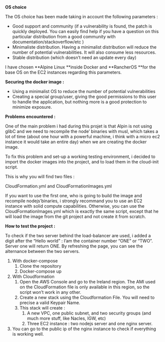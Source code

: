 **OS choice**

The OS choice has been made taking in account the following parameters :



*   Good support and community (if a vulnerability is found, the patch is quickly deployed. You can easily find help if you have a question on this particular distribution from a good community with documentation/stackoverflow/etc )
*   Minimaliste distribution. Having a minimalist distribution will reduce the number of potential vulnerabilities. It will also consume less resources. 
*   Stable distribution (which doesn’t need an update every day)

I have chosen **Alpine Linux **inside Docker and **RancherOS **for the base OS on the EC2 instances regarding this parameters.

**Securing the docker image :**



*   Using a minimalist OS to reduce the number of potential vulnerabilities
*   Creating a special group/user, giving the good permissions to this user to handle the application, but nothing more  is a good protection to minimize exposure.

**Problems encountered :**

One of the main problem i had during this projet is that Alpin is not using glibC and we need to recompile the node’ binaries with musl, which takes a lot of time (about one hour with a powerful machine, i think with a micro ec2 instance it would take an entire day) when we are creating the docker image. 

To fix this problem and set-up a working testing environment, i decided to import the docker images into the project, and to load them in the cloud-init script. 

This is why you will find two files : 

CloudFormation.yml and CloudFormationImages.yml 

If you want to use the first one, who is going to build the image and recompile nodejs’binaries, i strongly recommand you to use an EC2 instance with solid compute capabilities. Otherwise, you can use the CloudFormationImages.yml which is exactly the same script, except that he will load the image from the git project and not create it from scratch.

**How to test the project :**

To check if the two server behind the load-balancer are used, i added a digit after the “Hello world” : I’am the container number “ONE” or “TWO”. Server one will return ONE. By refreshing the page, you can see the alternance between the two servers. 



1. With docker-compose
    1. Clone the repository
    2. Docker-compose up
2. With Cloudformation 
    1. Open the AWS Console and go to the Ireland region. The AMI used on the CloudFormation file is only available in this region, so the script won’t work in any other.
    2. Create a new stack using the Cloudformation File. You will need to precise a valid Keypair Name. 
    3. This stack will create :
        1. A new VPC, one public subnet, and two security groups (and much more stuff, like Nacles, IGW, etc)
        2. Three EC2 instance : two nodejs server and one nginx server.
3. You can go to the public ip of the nginx instance to check if everything is working well. 


